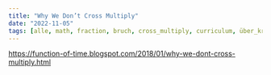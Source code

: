 ```yaml
---
title: "Why We Don’t Cross Multiply"
date: "2022-11-05"
tags: [alle, math, fraction, bruch, cross_multiply, curriculum, über_kreuz_mulitplizieren, multiplication, multiplikation, vergleich]
---
```


https://function-of-time.blogspot.com/2018/01/why-we-dont-cross-multiply.html
 